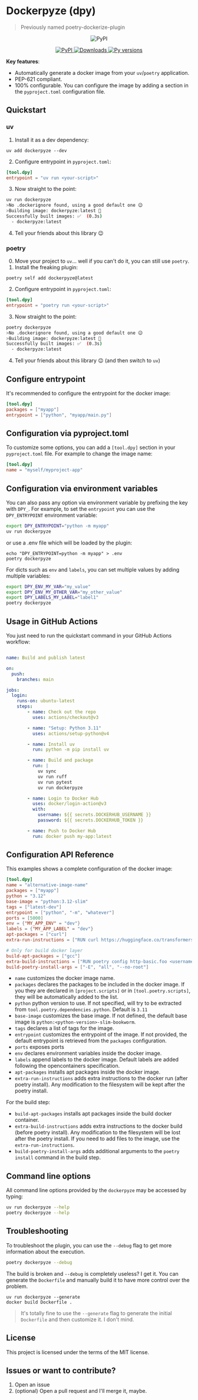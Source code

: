 # Dockerpyze (dpy)

> Previously named poetry-dockerize-plugin

<p align="center">
    <img src="https://raw.githubusercontent.com/nicoloboschi/dockerpyze/refs/heads/main/dockerpyze.webp" alt="PyPI">
</p>


<p align="center">
  <a href="https://pypi.org/project/dockerpyze/">
    <img src="https://img.shields.io/pypi/v/dockerpyze?color=green&amp;label=pypi%20package" alt="PyPI">
  </a>
  <a href="https://pepy.tech/project/poetry-dockerize-plugin">
    <img src="https://static.pepy.tech/badge/poetry-dockerize-plugin" alt="Downloads">
  </a>
  <a href="">
    <img src="https://img.shields.io/pypi/pyversions/dockerpyze?color=green" alt="Py versions">
  </a>
</p>


**Key features**:

* Automatically generate a docker image from your `uv`/`poetry` application.
* PEP-621 compliant.
* 100% configurable. You can configure the image by adding a section in the `pyproject.toml` configuration file.

## Quickstart

### uv
1. Install it as a dev dependency:
```
uv add dockerpyze --dev
```
2. Configure entrypoint in `pyproject.toml`:
```toml
[tool.dpy]
entrypoint = "uv run <your-script>"
```
3. Now straight to the point:
```bash
uv run dockerpyze
>No .dockerignore found, using a good default one 😉
>Building image: dockerpyze:latest 🔨
Successfully built images: ✅  (0.3s)
  - dockerpyze:latest
```
4. Tell your friends about this library 😉


### poetry
0. Move your project to `uv`... well if you can't do it, you can still use `poetry`.
1. Install the freaking plugin:
```
poetry self add dockerpyze@latest
```
2. Configure entrypoint in `pyproject.toml`:
```toml
[tool.dpy]
entrypoint = "poetry run <your-script>"
```
3. Now straight to the point:
```bash
poetry dockerpyze
>No .dockerignore found, using a good default one 😉
>Building image: dockerpyze:latest 🔨
Successfully built images: ✅  (0.3s)
  - dockerpyze:latest
```
4. Tell your friends about this library 😉 (and then switch to `uv`)


## Configure entrypoint
It's recommended to configure the entrypoint for the docker image:
```toml
[tool.dpy]
packages = ["myapp"]
entrypoint = ["python", "myapp/main.py"]
```

## Configuration via pyproject.toml
To customize some options, you can add a `[tool.dpy]` section in your `pyproject.toml` file. For example to change the image name:

```toml
[tool.dpy]
name = "myself/myproject-app"
```

## Configuration via environment variables
You can also pass any option via environment variable by prefixing the key with `DPY_`. For example, to set the `entrypoint` you can use the `DPY_ENTRYPOINT` environment variable:

```bash
export DPY_ENTRYPOINT="python -m myapp"
uv run dockerpyze
```

or use a .env file which will be loaded by the plugin:
```
echo "DPY_ENTRYPOINT=python -m myapp" > .env
poetry dockerpyze
```

For dicts such as `env` and `labels`, you can set multiple values by adding multiple variables:

```bash
export DPY_ENV_MY_VAR="my_value"
export DPY_ENV_MY_OTHER_VAR="my_other_value"
export DPY_LABELS_MY_LABEL="label1"
poetry dockerpyze
```

## Usage in GitHub Actions
You just need to run the quickstart command in your GitHub Actions workflow:
```yaml

name: Build and publish latest

on:
  push:
    branches: main

jobs:
  login:
    runs-on: ubuntu-latest
    steps:
        - name: Check out the repo
          uses: actions/checkout@v3

        - name: "Setup: Python 3.11"
          uses: actions/setup-python@v4

        - name: Install uv
          run: python -m pip install uv

        - name: Build and package
          run: |
            uv sync
            uv run ruff 
            uv run pytest
            uv run dockerpyze

        - name: Login to Docker Hub
          uses: docker/login-action@v3
          with:
            username: ${{ secrets.DOCKERHUB_USERNAME }}
            password: ${{ secrets.DOCKERHUB_TOKEN }}

        - name: Push to Docker Hub
          run: docker push my-app:latest
```



## Configuration API Reference

This examples shows a complete configuration of the docker image:

```toml
[tool.dpy]
name = "alternative-image-name"
packages = ["myapp"]
python = "3.12"
base-image = "python:3.12-slim"
tags = ["latest-dev"]
entrypoint = ["python", "-m", "whatever"]
ports = [5000]
env = {"MY_APP_ENV" = "dev"}
labels = {"MY_APP_LABEL" = "dev"}
apt-packages = ["curl"]
extra-run-instructions = ["RUN curl https://huggingface.co/transformers/"]

# Only for build docker layer
build-apt-packages = ["gcc"]
extra-build-instructions = ["RUN poetry config http-basic.foo <username> <password>"]
build-poetry-install-args = ["-E", "all", "--no-root"]

```

* `name` customizes the docker image name. 
* `packages` declares the packages to be included in the docker image. If you they are declared in `[project.scripts]` or in `[tool.poetry.scripts]`, they will be automatically added to the list.
* `python` python version to use. If not specified, will try to be extracted from `tool.poetry.dependencies.python`. Default is `3.11`
* `base-image` customizes the base image. If not defined, the default base image is `python:<python-version>-slim-bookworm`. 
* `tags` declares a list of tags for the image.
* `entrypoint` customizes the entrypoint of the image. If not provided, the default entrypoint is retrieved from the `packages` configuration.
* `ports` exposes ports
* `env` declares environment variables inside the docker image.
* `labels` append labels to the docker image. Default labels are added following the opencontainers specification.
* `apt-packages` installs apt packages inside the docker image.
* `extra-run-instructions` adds extra instructions to the docker run (after poetry install). Any modification to the filesystem will be kept after the poetry install.

For the build step:
* `build-apt-packages` installs apt packages inside the build docker container.
* `extra-build-instructions` adds extra instructions to the docker build (before poetry install). Any modification to the filesystem will be lost after the poetry install. If you need to add files to the image, use the `extra-run-instructions`.
* `build-poetry-install-args` adds additional arguments to the `poetry install` command in the build step.


## Command line options

All command line options provided by the `dockerpyze` may be accessed by typing:

```bash
uv run dockerpyze --help
poetry dockerpyze --help
```

## Troubleshooting

To troubleshoot the plugin, you can use the `--debug` flag to get more information about the execution.

```bash
poetry dockerpyze --debug
```

The build is broken and `--debug` is completely useless? I get it. 
You can generate the `Dockerfile` and manually build it to have more control over the problem.
```
uv run dockerpyze --generate
docker build Dockerfile .
```

>It's totally fine to use the `--generate` flag to generate the initial `Dockerfile` and then customize it. I don't mind.

## License

This project is licensed under the terms of the MIT license.

## Issues or want to contribute?
1. Open an issue 
2. (optional) Open a pull request and I'll merge it, maybe.
